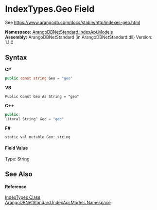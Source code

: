 # IndexTypes.Geo Field
 

See https://www.arangodb.com/docs/stable/http/indexes-geo.html

**Namespace:**&nbsp;<a href="215740c9-85fc-74fa-998d-14b49b842d56">ArangoDBNetStandard.IndexApi.Models</a><br />**Assembly:**&nbsp;ArangoDBNetStandard (in ArangoDBNetStandard.dll) Version: 1.1.0

## Syntax

**C#**<br />
``` C#
public const string Geo = "geo"
```

**VB**<br />
``` VB
Public Const Geo As String = "geo"
```

**C++**<br />
``` C++
public:
literal String^ Geo = "geo"
```

**F#**<br />
``` F#
static val mutable Geo: string
```


#### Field Value
Type: <a href="https://docs.microsoft.com/dotnet/api/system.string" target="_blank" rel="noopener noreferrer">String</a>

## See Also


#### Reference
<a href="a0413491-8858-0a13-cda4-8a61e461320f">IndexTypes Class</a><br /><a href="215740c9-85fc-74fa-998d-14b49b842d56">ArangoDBNetStandard.IndexApi.Models Namespace</a><br />
